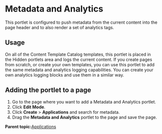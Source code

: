 # Metadata and Analytics 

This portlet is configured to push metadata from the current content into the page header and to also render a set of analytics tags.

## Usage

On all of the Content Template Catalog templates, this portlet is placed in the Hidden portlets area and logs the current content. If you create pages from scratch, or create your own templates, you can use this portlet to add the same metadata and analytics logging capabilities. You can create your own analytics logging blocks and use them in a similar way.

## Adding the portlet to a page

1.  Go to the page where you want to add a Metadata and Analytics portlet.
2.  Click **Edit Mode**.
3.  Click **Create** \> **Applications** and search for metadata.
4.  Drag the **Metadata and Analytics** portlet to the page and save the page.

**Parent topic:**[Applications ](../ctc/ctc-portlet-types-ctc.md)

